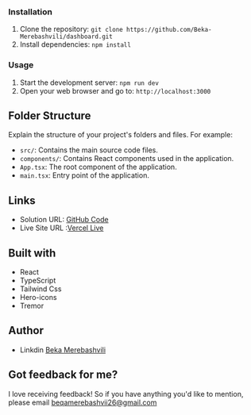### Installation

1. Clone the repository: `git clone https://github.com/Beka-Merebashvili/dashboard.git`
2. Install dependencies: `npm install`

### Usage

1. Start the development server: `npm run dev`
2. Open your web browser and go to: `http://localhost:3000`

## Folder Structure

Explain the structure of your project's folders and files. For example:

- `src/`: Contains the main source code files.
- `components/`: Contains React components used in the application.
- `App.tsx`: The root component of the application.
- `main.tsx`: Entry point of the application.


## Links

- Solution URL: [GitHub Code](https://github.com/Beka-Merebashvili/dashboard)
- Live Site URL :[Vercel Live](https://dashboard-tawny-xi.vercel.app)

## Built with
- React
- TypeScript
- Tailwind Css
- Hero-icons
- Tremor

## Author 

- Linkdin [Beka Merebashvili](https://www.linkedin.com/in/beka-merebashvili/)
 
## Got feedback for me?

I love receiving feedback!  So if you have anything you'd like to mention, please email beqamerebashvii26@gmail.com 

